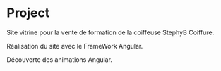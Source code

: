 # Project

Site vitrine pour la vente de formation de la coiffeuse StephyB Coiffure.

Réalisation du site avec le FrameWork Angular.

Découverte des animations Angular.

